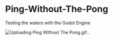 # Ping-Without-The-Pong
Testing the waters with the Godot Engine

![Uploading Ping Without The Pong.gif…]()
